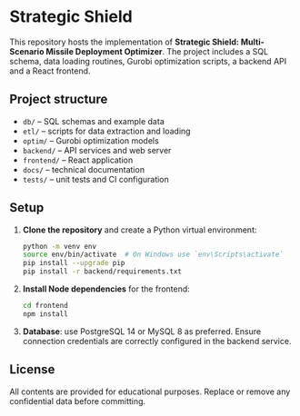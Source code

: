 # Strategic Shield

This repository hosts the implementation of **Strategic Shield: Multi-Scenario Missile Deployment Optimizer**. The project includes a SQL schema, data loading routines, Gurobi optimization scripts, a backend API and a React frontend.

## Project structure

- `db/` – SQL schemas and example data
- `etl/` – scripts for data extraction and loading
- `optim/` – Gurobi optimization models
- `backend/` – API services and web server
- `frontend/` – React application
- `docs/` – technical documentation
- `tests/` – unit tests and CI configuration

## Setup

1. **Clone the repository** and create a Python virtual environment:
   ```bash
   python -m venv env
   source env/bin/activate  # On Windows use `env\Scripts\activate`
   pip install --upgrade pip
   pip install -r backend/requirements.txt
   ```

2. **Install Node dependencies** for the frontend:
   ```bash
   cd frontend
   npm install
   ```

3. **Database**: use PostgreSQL 14 or MySQL 8 as preferred. Ensure connection credentials are correctly configured in the backend service.

## License

All contents are provided for educational purposes. Replace or remove any confidential data before committing.
